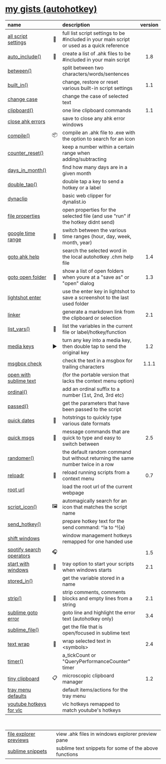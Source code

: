 # [my gists (autohotkey)](https://gist.github.com/davebrny/c500eeccbda8ecf8e983a7a4ad3dff7f)  

| name |     | description | version |  
|:-----|:---:|:------------|:-------:|  
| [all script settings](https://gist.github.com/davebrny/e1102636e46db1293831aea63cabe485) | 📜 | full list script settings to be #included in your main script or used as a quick reference  
| [auto_include()](https://gist.github.com/davebrny/55de3ab40499e33e40324ac6a96b70c0) | 📃 | create a list of .ahk files to be #included in your main script | 1.8 |  
| [between()](https://gist.github.com/davebrny/a440ce36d11364d2f7cfc6d89d2f3f63) || split between two characters/words/sentences  
| [built_in()](https://gist.github.com/davebrny/02167ebb09cedfb922f875917c23b26b) || change, restore or reset various built-in script settings | 1.1 |  
| [change case](https://gist.github.com/davebrny/7712575122bbed789416ca4800391621) || change the case of selected text  
| [clipboard()](https://gist.github.com/davebrny/9cb0c53fa049832ab46925f3597637c5) || one line clipboard commands | 1.1 |  
| [close ahk errors](https://gist.github.com/davebrny/ffb37b346ecc4ac80446f9958cd78574) || save to close any ahk error windows  
| [compile()](https://gist.github.com/davebrny/17a64afe1233a454a5842d96317dce99) | 📦 | compile an .ahk file to .exe with the option to search for an icon  
| [counter_reset()](https://gist.github.com/davebrny/65e1e8dc9784b85d352c26ef184f9d32) || keep a number within a certain range when adding/subtracting  
| [days_in_month()](https://gist.github.com/davebrny/d8a361412985c494e5b3a5a2954dde5c) || find how many days are in a given month  
| [double_tap()](https://gist.github.com/davebrny/383ab4158e4220f5658223475ad57719) || double tap a key to send a hotkey or a label  
| [dynaclip](https://gist.github.com/davebrny/a23080af7aa3a648c5ce54fb61362416) || basic web clipper for dynalist.io  
| [file properties](https://gist.github.com/davebrny/fd31caabaa02a3e7e60095011e97b783) || open properties for the selected file (and use "run" if the hotkey didnt send) || 1.1 |  
| [google time range](https://gist.github.com/davebrny/101683d4b0277c9d4dd0b13ba82a4bba) | 🔎 | switch between the various time ranges (hour, day, week, month, year)  
| [goto ahk help](https://gist.github.com/davebrny/3ac1f359d3d033cfe3e072446cb3c401) || search the selected word in the local autohotkey .chm help file | 1.4 |  
| [goto open folder](https://gist.github.com/davebrny/4438ca257eb3954a08da5dea181085b0) | 📂 | show a list of open folders when youre at a "save as" or "open" dialog | 1.3 |  
| [lightshot enter](https://gist.github.com/davebrny/0039e63b76254b466590a1414681f8e6) || use the enter key in lightshot to save a screenshot to the last used folder   
| [linker](https://gist.github.com/davebrny/b85e1470d2dd886053ef3415e7198508) || generate a markdown link from the clipboard or selection | 2.1 |  
| [list_vars()](https://gist.github.com/davebrny/d5cf686619a3402f1426277a3359521d) | 🐛 | list the variables in the current file or label/hotkey/function  
| [media keys](https://gist.github.com/davebrny/0fec50393cb06a4f51a13ec7d1b77b28) | ▶️ | turn any key into a media key, then double tap to send the original key | 1.2 |  
| [msgbox check](https://gist.github.com/davebrny/ab814d0427a67237008dd7888cc464bd) || check the text in a msgbox for trailing characters | 1.1.1 |  
| [open with sublime text](https://gist.github.com/davebrny/28bae35c10b67df67b993e7c30cfdc71) || (for the portable version that lacks the context menu option)  
| [ordinal()](https://gist.github.com/davebrny/a51dcb71f2ef652464bc863ea64aa5cc) || add an ordinal suffix to a number (1st, 2nd, 3rd etc)  
| [passed()](https://gist.github.com/davebrny/f7cbde0d89a5c99cec554e46ba94db11) || get the parameters that have been passed to the script  
| [quick dates](https://gist.github.com/davebrny/5155f65b53e50f4ddf615cd464c092a9) | 📆 | hotstrings to quickly type various date formats  
| [quick msgs](https://gist.github.com/davebrny/c8fc4dd7af299afe5ec8883faa28784a) | 💬 | message commands that are quick to type and easy to switch between | 2.5 |  
| [randomer()](https://gist.github.com/davebrny/564328c8cfd9f85987ed9d4d0578d423) || the default random command but without returning the same number twice in a row  
| [reloadr](https://gist.github.com/davebrny/4f14e1edb4fac2fc2459c3d87fa537f7) | 🚚 | reload running scripts from a context menu  | 0.7 |  
| [root url](https://gist.github.com/davebrny/964e124eb1655675a657755215a77906) || load the root url of the current webpage  
| [script_icon()](https://gist.github.com/davebrny/2d2bc026efd177c41de1e5482b137fa2) | 🖼️ | automagically search for an icon that matches the script name  
| [send_hotkey()](https://gist.github.com/davebrny/ce25602584c77a50959334ce8ec2e989) || prepare hotkey text for the send command: ^!a to ^!{a}  
| [shift windows](https://gist.github.com/davebrny/e617d196502fa4d4fc4806edaef1a50a) || window management hotkeys remapped for one handed use  
| [spotify search operators](https://gist.github.com/davebrny/21b9f8147c82e66c913226ec6a8bc229) | 🎧 | &nbsp; | 1.5 |  
| [start with windows](https://gist.github.com/davebrny/bb958c31da5359263e1ba33cf7fe7fd5) | 🚩 | tray option to start your scripts when windows starts | 2.1 |  
| [stored_in()](https://gist.github.com/davebrny/1c9083935a67ad58af04a12b78c91453) || get the variable stored in a name  
| [strip()](https://gist.github.com/davebrny/13b4ab574fd125d732749b406c4351d5) | 🥓 | strip comments, comments blocks and empty lines from a string | 2.1 |  
| [sublime goto error](https://gist.github.com/davebrny/ff6a00e55d9d81e4bea9fe1d852d84a9) || goto line and highlight the error text (autohotkey only) | 3.4 |  
| [sublime_file()](https://gist.github.com/davebrny/51fe9b24b17db5960700a3f1947b8c82) || get the file that is open/focused in sublime text  
| [text wrap](https://gist.github.com/davebrny/088c48d6678617876b34f53571e92ee6) | 📇 | wrap selected text in \<symbols\> | 2.4 |  
| [timer()](https://gist.github.com/davebrny/0b34db1c2c0db78c4b3bb4d23ba26a9a) || a_tickCount or "QueryPerformanceCounter" timer  
| [tiny clipboard](https://gist.github.com/davebrny/1d1cf0b3041b031ce06bfe44a10cd289) | 📋 | microscopic clipboard manager | 1.2 |  
| [tray menu defaults](https://gist.github.com/davebrny/63d8120c9f31c0505cfed1cfa9a6e68e) || default items/actions for the tray menu  
| [youtube hotkeys for vlc](https://gist.github.com/davebrny/f6da569e2360d6bfd896eb7d50c70f66) || vlc hotkeys remapped to match youtube's hotkeys  

&nbsp;
&nbsp;
&nbsp;

|    |              |     
|:---|:-------------|  
| [file explorer previews](https://gist.github.com/davebrny/d88e0f79e7ac3630b66e4cc4f7c73bd2) | view .ahk files in windows explorer preview pane |  
| [sublime snippets](https://gist.github.com/davebrny/978751a35b8cedbbca3d5039dcf49a52) | sublime text snippets for some of the above functions |  
